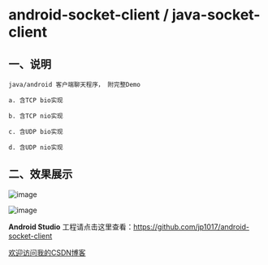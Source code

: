 android-socket-client / java-socket-client
=====================
## 一、说明

    java/android 客户端聊天程序， 附完整Demo
    
    a. 含TCP bio实现
    
    b. 含TCP nio实现
    
    c. 含UDP bio实现
    
    d. 含UDP nio实现


## 二、效果展示 

![image](https://github.com/zz7zz7zz/android-socket-client/blob/master/1.jpg "附图一")

![image](https://github.com/zz7zz7zz/android-socket-client/blob/master/2.jpg "附图二")









**Android Studio** 工程请点击这里查看：https://github.com/jp1017/android-socket-client


[欢迎访问我的CSDN博客](http://blog.csdn.net/zz7zz7zz)<br />





